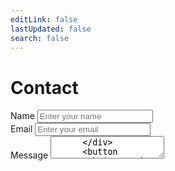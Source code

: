 ```yaml
---
editLink: false
lastUpdated: false
search: false
---
```

# Contact
<script setup>
  const onSubmit = async (event) => {
    event.preventDefault();

    const formData = new FormData(event.target);

    formData.append("access_key", import.meta.env.VITE_ACCESS_KEY);

    const response = await fetch("https://api.web3forms.com/submit", {
      method: "POST",
      body: formData
    });

    const data = await response.json();

    if (data.success) {
      event.target.reset();

      alert("Success! Your message has been sent.");
    } else {
      console.log("Error", data);

      alert("Something went wrong. If this issue persists, email us at seattlecomputingresourcing@gmail.com");
    }
  };
</script>
<div>
  <section class="contact">
    <form @submit.prevent="onSubmit">
      <div class="input-box">
        <label>Name</label>
        <input
          type="text"
          class="field"
          placeholder="Enter your name"
          name="name"
          required
        />
      </div>
      <div class="input-box">
        <label>Email</label>
        <input
          type="text"
          class="field"
          placeholder="Enter your email"
          name="email"
          required
        />
      </div>
      <div class="input-box">
        <label>Message</label>
        <textarea
          type="text"
          class="field message"
          placeholder="Enter your message"
          name="message"
          required
        />
      </div>
      <button type="submit">Send Message</button>
    </form>
  </section>
</div>

<style>
  :root {
    --vp-c-text-light: #ffffff;
    --vp-c-bg-light: #222222; 
    --vp-c-text-dark: #222222; 
    --vp-c-bg-dark: #ffffff; 
    --vp-c-border-light: #333333;
    --vp-c-border-dark: #ffffff;
  }

  form h2 {
    font-size: 30px;
    text-align: center;
    color: var(--vp-c-text-dark);
  }

  .dark form h2 {
    color: var(--vp-c-text-light);
  }

  form .input-box {
    margin-top: 20px;
  }

  .input-box .field {
    color: var(--vp-c-text-dark);
    width: 100%;
    height: 50px;
    background: transparent;
    border: 1px solid var(--vp-c-border-light);
    outline: none;
    border-radius: 6px;
    padding: 15px;
    font-size: 16px;
    margin-top: 8px;
    transition: 0.5s;
  }

  .dark .input-box .field {
    color: var(--vp-c-text-light);
    border-color: var(--vp-c-border-dark);
  }

  .input-box .field.message {
    height: 200px;
    resize: none;
  }

  form button {
    width: 100%;
    height: 55px;
    background: var(--vp-c-text-dark);
    border: none;
    border-radius: 6px;
    cursor: pointer;
    font-size: 16px;
    color: var(--vp-c-bg-dark);
    font-weight: 500;
    margin-top: 25px;
  }

  .dark form button {
    background: var(--vp-c-text-light);
    color: var(--vp-c-bg-light);
  }
</style>
